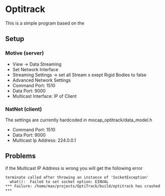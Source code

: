 # Optitrack
This is a simple program based on the 
## Setup
### Motive (server)
- View -> Data Streaming
 - Set Network Interface
 - Streaming Settings -> set all Stream x exept Rigid Bodies to false
- Advanced Network Settings
 - Command Port: 1510
 - Data Port: 9000
 - Multicast Interface: IP of Client
### NatNet (client)
The settings are currently hardcoded in mocap_optitrack/data_model.h
 - Command Port: 1510
 - Data Port: 9000
 - Multicast Ip Address: 224.0.0.1

## Problems
if the Multicast IP Address is wrong you will get the following error

```
terminate called after throwing an instance of 'SocketException'
  what():  Failed to set socket option: EINVAL
*** Failure: /home/max/projects/OptiTrack/build/optitrack has crashed ***
```
